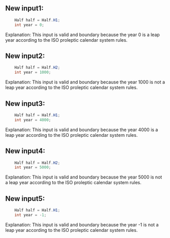 ## New input1:
```java
    Half half = Half.H1;
    int year = 0;
```
Explanation: This input is valid and boundary because the year 0 is a leap year according to the ISO proleptic calendar system rules.

## New input2:
```java
    Half half = Half.H2;
    int year = 1000;
```
Explanation: This input is valid and boundary because the year 1000 is not a leap year according to the ISO proleptic calendar system rules.

## New input3:
```java
    Half half = Half.H1;
    int year = 4000;
```
Explanation: This input is valid and boundary because the year 4000 is a leap year according to the ISO proleptic calendar system rules.

## New input4:
```java
    Half half = Half.H2;
    int year = 5000;
```
Explanation: This input is valid and boundary because the year 5000 is not a leap year according to the ISO proleptic calendar system rules.

## New input5:
```java
    Half half = Half.H1;
    int year = -1;
```
Explanation: This input is valid and boundary because the year -1 is not a leap year according to the ISO proleptic calendar system rules.
